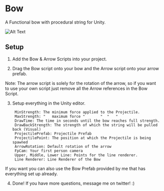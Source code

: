 
# Bow

A Functional bow with procedural string for Unity.

![Alt Text](https://media.giphy.com/media/yRQE5hyZBTP5ntobNh/giphy-downsized-large.gif)


## Setup
1. Add the Bow & Arrow Scripts into your project.

2. Drag the Bow script onto your bow and the Arrow script onto your arrow prefab. 


Note: The arrow script is solely for the rotation of the arrow, so if you want to use your own script just remove all the Arrow references in the Bow Script.

3. Setup everything in the Unity editor.

        MinStrength: The minimum force applied to the Projectile.
        MaxStrength: "   maximum force "       "  "   "
        DrawTime: The time in seconds until the bow reaches full strength.
        DrawBackStrength: The strength of which the string will be pulled back (Visual)
        ProjectilePrefab: Projectile Prefab
        ProjectilePoint: The position at which the Projectile is being spawned
        ArrowRotation: Default rotation of the arrow
        FpCam: Your first person camera
        Upper, Middle, Lower Line: Points for the line renderer.
        Line Renderer: Line Renderer of the Bow

If you want you can also use the Bow Prefab provided by me that has everything set up already.

4. Done! If you have more questions, message me on twitter! :)

